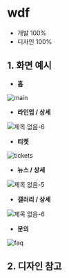 # wdf

- 개발 100%
- 디자인 100%

## 1. 화면 예시

* <b>홈</b>

![main](https://user-images.githubusercontent.com/14077108/135460403-fd51bf8d-01ca-4171-aa91-52842d10f1b6.png)

* <b>라인업 / 상세</b>
 
![제목 없음-6](https://user-images.githubusercontent.com/14077108/135568737-8913e0cb-478f-46b0-a107-3ccdd83e0dbf.png)

* <b>티켓</b>

![tickets](https://user-images.githubusercontent.com/14077108/135460412-cefa943a-49a2-4c5e-be67-ffa4b2c4b32c.png)

* <b>뉴스 / 상세</b>

![제목 없음-5](https://user-images.githubusercontent.com/14077108/135568511-b236b370-f187-4739-823f-5f6a1bb79542.png)

* <b>갤러리 / 상세</b>

![제목 없음-6](https://user-images.githubusercontent.com/14077108/135569533-4174561b-c47e-4637-97d9-0fd8f940cbcf.png)

* <b>문의</b>

![faq](https://user-images.githubusercontent.com/14077108/135460388-788620b1-09d7-41ef-befc-a4393c41ab35.png)

## 2. 디자인 참고

  
